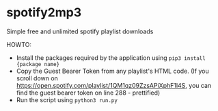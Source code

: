 # spotify2mp3
Simple free and unlimited spotify playlist downloads

HOWTO:

- Install the packages required by the application using `pip3 install {package name}`
- Copy the Guest Bearer Token from any playlist's HTML code.
(If you scroll down on https://open.spotify.com/playlist/1QM1qz09ZzsAPiXphF1l4S, you can find the guest bearer token on line 288 - prettified)
- Run the script using `python3 run.py`
